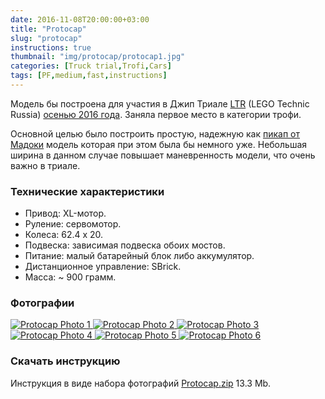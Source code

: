 ```yaml
---
date: 2016-11-08T20:00:00+03:00
title: "Protocap"
slug: "protocap"
instructions: true
thumbnail: "img/protocap/protocap1.jpg"
categories: [Truck trial,Trofi,Cars]
tags: [PF,medium,fast,instructions]
---
```


Модель бы построена для участия в Джип Триале <a rel="noopener" href="https://vk.com/technic_club" target="_blank">LTR</a> (LEGO Technic Russia) <a href="https://vk.com/topic-40661157_36038696" target="_blank">осенью 2016 года</a>. Заняла первое место в категории трофи.

Основной целью было построить простую, надежную как <a rel="noopener" href="https://rebrickable.com/mocs/MOC-2067/Madoca1977/awd-pickup-truck/" target="_blank">пикап от Мадоки</a> модель которая при этом была бы немного уже. Небольшая ширина в данном случае повышает маневренность модели, что очень важно в триале.

### Технические характеристики

- Привод: XL-мотор.
- Руление: сервомотор.
- Колеса: 62.4 x 20.
- Подвеска: зависимая подвеска обоих мостов.
- Питание: малый батарейный блок либо аккумулятор.
- Дистанционное управление: SBrick.
- Масса: ~ 900 грамм.

<!--more-->

### Фотографии

<div id="lightgallery">
  <a href="./../../img/protocap/protocap1.jpg">
    <img src="./../../img/protocap/protocap1_p.jpg" alt="Protocap Photo 1">
  </a>
  <a href="./../../img/protocap/protocap2.jpg">
    <img src="./../../img/protocap/protocap2_p.jpg" alt="Protocap Photo 2">
  </a>
  <a href="./../../img/protocap/protocap3.jpg">
    <img src="./../../img/protocap/protocap3_p.jpg" alt="Protocap Photo 3">
  </a>
  <a href="./../../img/protocap/protocap4.jpg">
    <img src="./../../img/protocap/protocap4_p.jpg" alt="Protocap Photo 4">
  </a>
  <a href="./../../img/protocap/protocap5.jpg">
    <img src="./../../img/protocap/protocap5_p.jpg" alt="Protocap Photo 5">
  </a>
  <a href="./../../img/protocap/protocap6.jpg">
    <img src="./../../img/protocap/protocap6_p.jpg" alt="Protocap Photo 6">
  </a>
</div>

### Скачать инструкцию

Инструкция в виде набора фотографий [Protocap.zip](./../../downloads/protocap.zip) 13.3 Мb.